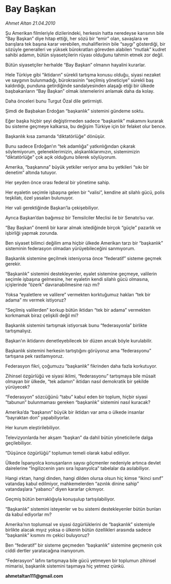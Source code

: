 # Bay Başkan

*Ahmet Altan 21.04.2010*

<div class="yazi"><p>Şu Amerikan filmleriyle dizilerindeki, herkesin hatta neredeyse karısının bile “Bay Başkan” diye hitap ettiği, her sözü bir “emir” olan, savaşlara ve barışlara tek başına karar verebilen, muhaliflerinin bile “saygı” gösterdiği, bir sözüyle generalleri ve yüksek bürokratları görevden alabilen “mutlak” kudret sahibi adamın, bütün siyasetçilerin rüyası olduğunu tahmin etmek zor değil.</p>
<p>Bütün siyasetçiler herhalde “Bay Başkan” olmanın hayalini kurarlar.</p>
<p>Hele Türkiye gibi “iktidarın” sürekli tartışma konusu olduğu, siyasi nezaket ve saygının bulunmadığı, bürokrasinin “seçilmiş yöneticiye” sürekli baş kaldırdığı, punduna getirdiğinde sandalyesinden alaşağı etiği bir ülkede başbakanların “Bay Başkan” olmak istemelerini anlamak daha da kolay.</p>
<p>Daha önceleri bunu Turgut Özal dile getirmişti.</p>
<p>Şimdi de Başbakan Erdoğan “başkanlık” sistemini gündeme soktu.</p>
<p>Eğer başka hiçbir şeyi değiştirmeden sadece “başkanlık” makamını kurarak bu sisteme geçmeye kalkarsa, bu değişim Türkiye için bir felaket olur bence.</p>
<p>Başkanlık kısa zamanda “diktatörlüğe” dönüşür.</p>
<p>Bunu sadece Erdoğan’ın “tek adamlığa” yatkınlığından çıkarak söylemiyorum, geleneklerimizin, alışkanlıklarımızın, sistemimizin “diktatörlüğe” çok açık olduğunu bilerek söylüyorum.</p>
<p>Amerika, “başkanına” büyük yetkiler veriyor ama bu yetkileri “sıkı bir denetim” altında tutuyor.</p>
<p>Her şeyden önce orası federal bir yönetime sahip.</p>
<p>Her eyaletin seçimle işbaşına gelen bir “valisi”, kendine ait silahlı gücü, polis teşkilatı, özel yasaları bulunuyor.</p>
<p>Her vali gerektiğinde Başkan’la çekişebiliyor.</p>
<p>Ayrıca Başkan’dan bağımsız bir Temsilciler Meclisi ile bir Senato’su var.</p>
<p>“Bay Başkan” önemli bir karar almak istediğinde birçok “güçle” pazarlık ve işbirliği yapmak zorunda.</p>
<p>Ben siyaset bilimci değilim ama hiçbir ülkede Amerikan tarzı bir “başkanlık” sisteminin federasyon olmadan yürüyebileceğini sanmıyorum.</p>
<p>Başkanlık sistemine geçilmek isteniyorsa önce “federatif” sisteme geçmek gerekir.</p>
<p>“Başkanlık” sistemini destekleyenler, eyalet sistemine geçmeye, valilerin seçimle işbaşına gelmesine, her eyaletin kendi silahlı gücü olmasına, içişlerinde “özerk” davranabilmesine razı mı?</p>
<p>Yoksa “eyaletlere ve valilere” vermekten korktuğumuz hakları “tek bir adama” mı vermek istiyoruz?</p>
<p>“Seçilmiş valilerden” korkup bütün iktidarı “tek bir adama” vermekten korkmamak biraz çelişkili değil mi?</p>
<p>Başkanlık sistemini tartışmak istiyorsak bunu “federasyonla” birlikte tartışmalıyız.</p>
<p>Başkan’ın iktidarını denetleyebilecek bir düzen ancak böyle kurulabilir.</p>
<p>Başkanlık sistemini herkesin tartıştığını görüyoruz ama “federasyonu” tartışana pek rastlamıyoruz.</p>
<p>Federasyon fikri, çoğumuzu “başkanlık” fikrinden daha fazla korkutuyor.</p>
<p>Zihinsel özgürlüğü ve siyasi iklimi, “federasyonu” tartışmaya bile müsait olmayan bir ülkede, “tek adamın” iktidarı nasıl demokratik bir şekilde yürüyecek?</p>
<p>“Federasyon” sözcüğünü “tabu” kabul eden bir toplum, hiçbir siyasi “tabunun” bulunmaması gereken “başkanlık” sistemini nasıl kuracak?</p>
<p>Amerika’da “başkanın” büyük bir iktidarı var ama o ülkede insanlar “bayraktan don” yapabiliyorlar.</p>
<p>Her kurum eleştirilebiliyor.</p>
<p>Televizyonlarda her akşam “başkan” da dahil bütün yöneticilerle dalga geçilebiliyor.</p>
<p>“Düşünce özgürlüğü” toplumun temeli olarak kabul ediliyor.</p>
<p>Ülkede İspanyolca konuşanların sayısı göçmenler nedeniyle artınca devlet dairelerine “İngilizcenin yanı sıra İspanyolca” tabelalar da asılabiliyor.</p>
<p>Hangi ırktan, hangi dinden, hangi dilden olursa olsun hiç kimse “ikinci sınıf” vatandaş kabul edilmiyor, mahkemelerden “azınlık dinine sahip” vatandaşlara “yabancı” diyen kararlar çıkmıyor.</p>
<p>Geçmiş bütün berraklığıyla konuşulup tartışılabiliyor.</p>
<p>“Başkanlık” sistemini isteyenler ve bu sistemi destekleyenler bütün bunları da kabul ediyorlar mı?</p>
<p>Amerika’nın toplumsal ve siyasi özgürlüklerini de “başkanlık” sistemiyle birlikte alacak mıyız yoksa o ülkenin bütün özellikleri arasında sadece “başkanlık” kısmını mı çekici buluyoruz?</p>
<p>Ben “federatif” bir sisteme geçmeden “başkanlık” sistemine geçmenin çok ciddi dertler yaratacağına inanıyorum.</p>
<p>“Federasyon” lafını tartışmaya bile gücü yetmeyen bir toplumun zihinsel mimarisi, başkanlık sistemini taşımaya hiç yetmez çünkü.</p>
<p><b>ahmetaltan111@gmail.com</b></p></div>
